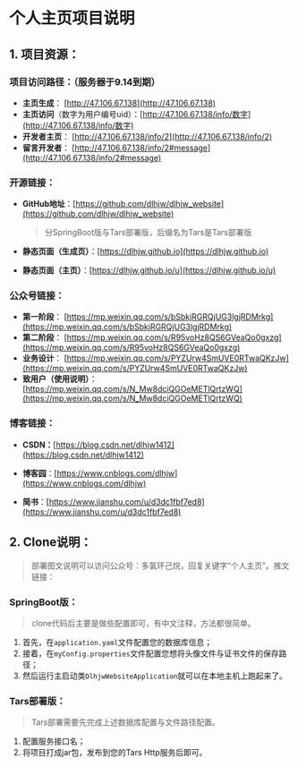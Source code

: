 # 个人主页项目说明



## 1. 项目资源：

### 项目访问路径：**（服务器于9.14到期）**

- **主页生成**： [http://47.106.67.138](http://47.106.67.138)
- **主页访问**（数字为用户编号uid）：[http://47.106.67.138/info/数字](http://47.106.67.138/info/数字)
- **开发者主页**： [http://47.106.67.138/info/2](http://47.106.67.138/info/2)
- **留言开发者**： [http://47.106.67.138/info/2#message](http://47.106.67.138/info/2#message)



### 开源链接：

- **GitHub地址**：[https://github.com/dlhjw/dlhjw_website](https://github.com/dlhjw/dlhjw_website)

  > 分SpringBoot版与Tars部署版，后缀名为Tars是Tars部署版

- **静态页面（生成页）**：[https://dlhjw.github.io](https://dlhjw.github.io)

- **静态页面（主页）**：[https://dlhjw.github.io/u](https://dlhjw.github.io/u)



### **公众号链接：**

- **第一阶段**： [https://mp.weixin.qq.com/s/bSbkjRGRQjUG3lgjRDMrkg](https://mp.weixin.qq.com/s/bSbkjRGRQjUG3lgjRDMrkg) 
- **第二阶段**： [https://mp.weixin.qq.com/s/R95voHz8QS6GVeaQo0gxzg](https://mp.weixin.qq.com/s/R95voHz8QS6GVeaQo0gxzg) 
- **业务设计**： [https://mp.weixin.qq.com/s/PYZUrw4SmUVE0RTwaQKzJw](https://mp.weixin.qq.com/s/PYZUrw4SmUVE0RTwaQKzJw) 
- **致用户（使用说明）**：[https://mp.weixin.qq.com/s/N_Mw8dciQGOeMETlQrtzWQ](https://mp.weixin.qq.com/s/N_Mw8dciQGOeMETlQrtzWQ) 



### 博客链接：

- **CSDN：**[https://blog.csdn.net/dlhjw1412](https://blog.csdn.net/dlhjw1412)

- **博客园**：[https://www.cnblogs.com/dlhjw](https://www.cnblogs.com/dlhjw)

- **简书**：[https://www.jianshu.com/u/d3dc1fbf7ed8](https://www.jianshu.com/u/d3dc1fbf7ed8)





## 2. Clone说明：

> 部署图文说明可以访问公众号：多氯环己烷，回复关键字“个人主页”。推文链接：

### SpringBoot版：

> clone代码后主要是做些配置即可，有中文注释，方法都很简单。 

1. 首先，在`application.yaml`文件配置您的数据库信息； 
2. 接着，在`myConfig.properties`文件配置您想将头像文件与证书文件的保存路径；
3. 然后运行主启动类`DlhjwWebsiteApplication`就可以在本地主机上跑起来了。 



### Tars部署版：

> Tars部署需要先完成上述数据库配置与文件路径配置。

1. 配置服务接口名；
2. 将项目打成jar包，发布到您的Tars Http服务后即可。 

